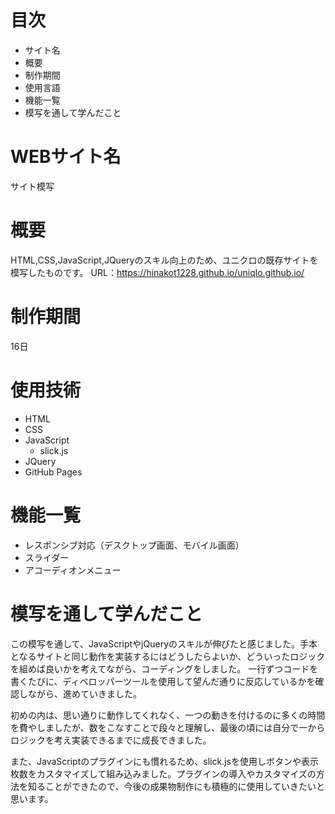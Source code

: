 # 目次
- サイト名
- 概要
- 制作期間
- 使用言語
- 機能一覧
- 模写を通して学んだこと

# WEBサイト名
サイト模写

# 概要
HTML,CSS,JavaScript,JQueryのスキル向上のため、ユニクロの既存サイトを模写したものです。
URL：https://hinakot1228.github.io/uniqlo.github.io/

# 制作期間
16日

# 使用技術
- HTML
- CSS
- JavaScript
  - slick.js
- JQuery
- GitHub Pages

# 機能一覧
- レスポンシブ対応（デスクトップ画面、モバイル画面）
- スライダー
- アコーディオンメニュー

# 模写を通して学んだこと
この模写を通して、JavaScriptやjQueryのスキルが伸びたと感じました。手本となるサイトと同じ動作を実装するにはどうしたらよいか、どういったロジックを組めば良いかを考えてながら、コーディングをしました。
一行ずつコードを書くたびに、ディベロッパーツールを使用して望んだ通りに反応しているかを確認しながら、進めていきました。

初めの内は、思い通りに動作してくれなく、一つの動きを付けるのに多くの時間を費やしましたが、数をこなすことで段々と理解し、最後の頃には自分で一からロジックを考え実装できるまでに成長できました。

また、JavaScriptのプラグインにも慣れるため、slick.jsを使用しボタンや表示枚数をカスタマイズして組み込みました。プラグインの導入やカスタマイズの方法を知ることができたので、今後の成果物制作にも積極的に使用していきたいと思います。

